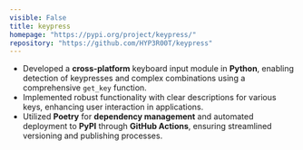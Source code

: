 ```yaml
---
visible: False
title: keypress
homepage: "https://pypi.org/project/keypress/"
repository: "https://github.com/HYP3R00T/keypress"
---
```


- Developed a **cross-platform** keyboard input module in **Python**, enabling detection of keypresses and complex combinations using a comprehensive `get_key` function.
- Implemented robust functionality with clear descriptions for various keys, enhancing user interaction in applications.
- Utilized **Poetry** for **dependency management** and automated deployment to **PyPI** through **GitHub Actions**, ensuring streamlined versioning and publishing processes.
